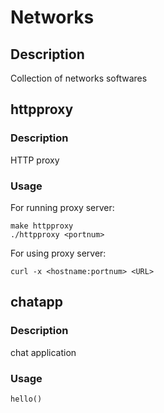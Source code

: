 # Networks

## Description

Collection of networks softwares

## httpproxy

### Description

HTTP proxy

### Usage

For running proxy server:
```
make httpproxy
./httpproxy <portnum>
```

For using proxy server:
```
curl -x <hostname:portnum> <URL>
```

## chatapp

### Description

chat application

### Usage

```
hello()
```